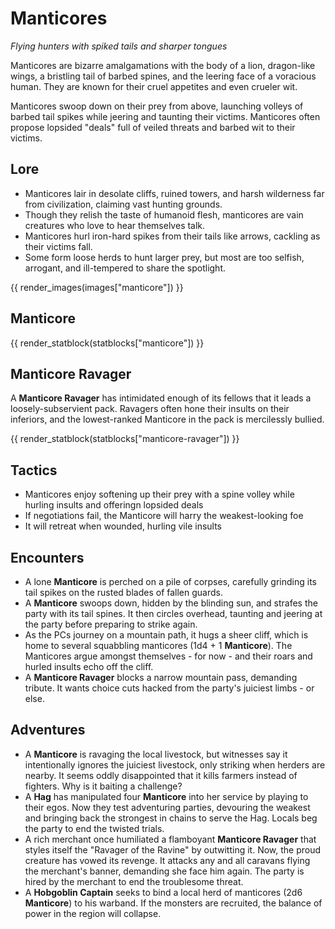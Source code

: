 # Manticores

*Flying hunters with spiked tails and sharper tongues*

Manticores are bizarre amalgamations with the body of a lion, dragon-like wings, a bristling tail of barbed spines, and the leering face of a voracious human. They are known for their cruel appetites and even crueler wit.

Manticores swoop down on their prey from above, launching volleys of barbed tail spikes while jeering and taunting their victims. Manticores often propose lopsided "deals" full of veiled threats and barbed wit to their victims.

## Lore

- Manticores lair in desolate cliffs, ruined towers, and harsh wilderness far from civilization, claiming vast hunting grounds.
- Though they relish the taste of humanoid flesh, manticores are vain creatures who love to hear themselves talk.
- Manticores hurl iron-hard spikes from their tails like arrows, cackling as their victims fall.
- Some form loose herds to hunt larger prey, but most are too selfish, arrogant, and ill-tempered to share the spotlight.

{{ render_images(images["manticore"]) }}

## Manticore

{{ render_statblock(statblocks["manticore"]) }}

## Manticore Ravager

A **Manticore Ravager** has intimidated enough of its fellows that it leads a loosely-subservient pack. Ravagers often hone their insults on their inferiors, and the lowest-ranked Manticore in the pack is mercilessly bullied.

{{ render_statblock(statblocks["manticore-ravager"]) }}

## Tactics

- Manticores enjoy softening up their prey with a spine volley while hurling insults and offeringn lopsided deals
- If negotiations fail, the Manticore will harry the weakest-looking foe
- It will retreat when wounded, hurling vile insults

## Encounters

- A lone **Manticore** is perched on a pile of corpses, carefully grinding its tail spikes on the rusted blades of fallen guards.
- A **Manticore** swoops down, hidden by the blinding sun, and strafes the party with its tail spines. It then circles overhead, taunting and jeering at the party before preparing to strike again.
- As the PCs journey on a mountain path, it hugs a sheer cliff, which is home to several squabbling manticores (1d4 + 1 **Manticore**). The Manticores argue amongst themselves - for now - and their roars and hurled insults echo off the cliff.
- A **Manticore Ravager** blocks a narrow mountain pass, demanding tribute. It wants choice cuts hacked from the party's juiciest limbs - or else.

## Adventures

- A **Manticore** is ravaging the local livestock, but witnesses say it intentionally ignores the juiciest livestock, only striking when herders are nearby. It seems oddly disappointed that it kills farmers instead of fighters. Why is it baiting a challenge?
- A **Hag** has manipulated four **Manticore** into her service by playing to their egos. Now they test adventuring parties, devouring the weakest and bringing back the strongest in chains to serve the Hag. Locals beg the party to end the twisted trials.
- A rich merchant once humiliated a flamboyant **Manticore Ravager** that styles itself the "Ravager of the Ravine" by outwitting it. Now, the proud creature has vowed its revenge. It attacks any and all caravans flying the merchant's banner, demanding she face him again. The party is hired by the merchant to end the troublesome threat.
- A **Hobgoblin Captain** seeks to bind a local herd of manticores (2d6 **Manticore**) to his warband. If the monsters are recruited, the balance of power in the region will collapse.